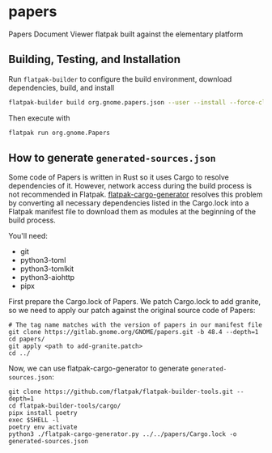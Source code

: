 # papers
Papers Document Viewer flatpak built against the elementary platform

## Building, Testing, and Installation
Run `flatpak-builder` to configure the build environment, download dependencies, build, and install

```bash
flatpak-builder build org.gnome.papers.json --user --install --force-clean --install-deps-from=appcenter --install-deps-from=flathub
```

Then execute with

```bash
flatpak run org.gnome.Papers
```

## How to generate `generated-sources.json`
Some code of Papers is written in Rust so it uses Cargo to resolve dependencies of it. However, network access during
the build process is not recommended in Flatpak.
[flatpak-cargo-generator](https://github.com/flatpak/flatpak-builder-tools/tree/master/cargo) resolves this problem
by converting all necessary dependencies listed in the Cargo.lock into a Flatpak manifest file to download them
as modules at the beginning of the build process.

You'll need:

- git
- python3-toml
- python3-tomlkit
- python3-aiohttp
- pipx

First prepare the Cargo.lock of Papers. We patch Cargo.lock to add granite, so we need to apply our patch against
the original source code of Papers:

```
# The tag name matches with the version of papers in our manifest file
git clone https://gitlab.gnome.org/GNOME/papers.git -b 48.4 --depth=1
cd papers/
git apply <path to add-granite.patch>
cd ../
```

Now, we can use flatpak-cargo-generator to generate `generated-sources.json`:

```
git clone https://github.com/flatpak/flatpak-builder-tools.git --depth=1
cd flatpak-builder-tools/cargo/
pipx install poetry
exec $SHELL -l
poetry env activate
python3 ./flatpak-cargo-generator.py ../../papers/Cargo.lock -o generated-sources.json
```

